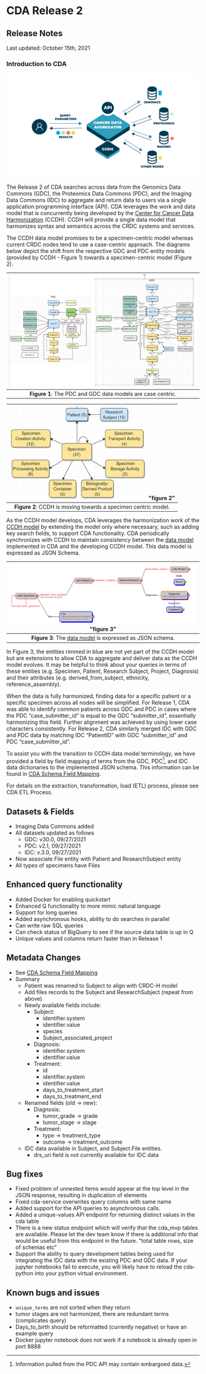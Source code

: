 # CDA Release 2

## Release Notes

Last updated: October 15th, 2021

### Introduction to CDA

![FigIntro](./ReleaseNotesFigs/CancerDataAggregator_PMD_0.png)

The Release 2 of CDA searches across data from the Genomics Data Commons (GDC), the Proteomics Data Commons (PDC), and the Imaging Data Commons (IDC) to aggregate and return data to users via a single application programming interface (API). CDA leverages the work and data model that is concurrently being developed by the [Center for Cancer Data Harmonization](https://datascience.cancer.gov/data-commons/center-cancer-data-harmonization-ccdh) (CCDH). CCDH will provide a single data model that harmonizes syntax and semantics across the CRDC systems and services. 

The CCDH data model promises to be a specimen-centric model whereas current CRDC nodes tend to use a case-centric approach.  The diagrams below depict the shift from the respective GDC and PDC entity models (provided by CCDH - Figure 1) towards a specimen-centric model (Figure 2).

| ![figure](./ReleaseNotesFigs/GDCPDCModels.png) |
|:---:|
| **Figure 1**: The PDC and GDC data models are case centric. |



| ![figure](./ReleaseNotesFigs/CCDH_Specimen-centric_Jun2020.png) "figure 2"|
|:---:|
| **Figure 2**: CCDH is moving towards a specimen centric model. |

As the CCDH model develops, CDA leverages the harmonization work of the [CCDH model](https://cancerdhc.github.io/ccdhmodel/entities/) by extending the model only where necessary, such as adding key search fields, to support CDA functionality.  CDA periodically synchronizes with CCDH to maintain consistency between the  [data model](https://github.com/CancerDataAggregator/cda-data-model) implemented in CDA and the developing CCDH model.  This data model is expressed as JSON Schema.


| ![figure](./ReleaseNotesFigs/CDA_MVP_Release_1.png) "figure 3"|
|:---:|
| **Figure 3**: The <a href="https://github.com/CancerDataAggregator/cda-data-model">data model</a> is expressed as JSON schema. |

In Figure 3, the entities rimmed in blue are not yet part of the CCDH model but are extensions to allow CDA to aggregate and deliver data as the CCDH model evolves. It may be helpful to think about your queries in terms of these entities (e.g. Specimen, Patient, Research Subject, Project, Diagnosis) and their attributes (e.g. derived_from_subject, ethnicity, reference_assembly).

When the data is fully harmonized, finding data for a specific patient or a specific specimen across all nodes will be simplified.  For Release 1, CDA was able to identify common patients across GDC and PDC in cases where the PDC “case_submitter_id” is equal to the GDC “submitter_id”, essentially harmonizing this field. Further alignment was achieved by using lower case characters consistently. For Release 2, CDA similarly merged IDC with GDC and PDC data by matching IDC “PatientID” with GDC “submitter_id” and PDC “case_submitter_id”.

To assist you with the transition to CCDH data model terminology, we have provided a field by field mapping of terms from the GDC, PDC[^1], and IDC data dictionaries to the implemented JSON schema. This information can be found in [CDA Schema Field Mapping](https://docs.google.com/spreadsheets/d/1S4qxo_D-mKF_N7C-m8KV7Wbs-Nzeif_itpMrJwwEPOc/edit?usp=sharing).

For details on the extraction, transformation, load (ETL) process, please see CDA ETL Process.


## Datasets & Fields

* Imaging Data Commons added
* All datasets updated as follows
    * GDC: v30.0, 09/27/2021
    * PDC: v2.1, 09/27/2021
    * IDC: v.3.0, 09/27/2021
* Now associate File entity with Patient and ResearchSubject entity
* All types of specimens have Files


## Enhanced query functionality

* Added Docker for enabling quickstart
* Enhanced Q functionality to more mimic natural language
* Support for long queries
* Added asynchronous hooks, ability to do searches in parallel
* Can write raw SQL queries
* Can check status of BigQuery to see if the source data table is up in Q
* Unique values and columns return faster than in Release 1


## Metadata Changes

* See [CDA Schema Field Mapping](https://docs.google.com/spreadsheets/d/1S4qxo_D-mKF_N7C-m8KV7Wbs-Nzeif_itpMrJwwEPOc/edit?usp=sharing)
* Summary
    * Patient was renamed to Subject to align with CRDC-H model
    * Add files records to the Subject and ResearchSubject (repeat from above)
    * Newly available fields include:
        * Subject:
            * identifier.system
            * identifier.value
            * species
            * Subject_associated_project
        * Diagnosis:
            * identifier.system
            * identifier.value
        * Treatment:
            * id
            * identifier.system
            * identifier.value
            * days_to_treatment_start
            * days_to_treatment_end
    * Renamed fields (old -> new):
        * Diagnosis:
            * tumor_grade -> grade
            * tumor_stage -> stage
        * Treatment:
            * type -> treatment_type
            * outcome -> treatment_outcome
    * IDC data available in Subject, and Subject.File entities.
        * drs_uri field is not currently available for IDC data


## Bug fixes

* Fixed problem of unnested items would appear at the top level in the JSON response, resulting in duplication of elements
* Fixed cda-service overwrites query columns with same name
* Added support for the API queries to asynchronous calls.
* Added a unique-values API endpoint for returning distinct values in the cda table
* There is a new status endpoint which will verify that the cda_mvp tables are available.   Please let the dev team know if there is additional info that would be useful from this endpoint in the future.  "total table rows, size of schemas etc"
* Support the ability to query development tables being used for integrating the IDC data with the existing PDC and GDC data. If your jupyter notebooks fail to execute, you will likely have to reload the cda-python into your python virtual environment.


## Known bugs and issues

* `unique_terms` are not sorted when they return
* tumor stages are not harmonized, there are redundant terms (complicates query)
* Days_to_birth should be reformatted (currently negative) or have an example query
* Docker jupyter notebook does not work if a notebook is already open in port 8888

<!-- Footnotes themselves at the bottom. -->

[^1]:
     Information pulled from the PDC API may contain embargoed data. 
